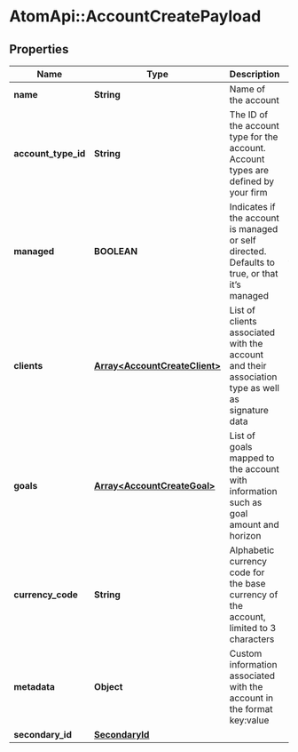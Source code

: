 # AtomApi::AccountCreatePayload

## Properties
Name | Type | Description | Notes
------------ | ------------- | ------------- | -------------
**name** | **String** | Name of the account | 
**account_type_id** | **String** | The ID of the account type for the account. Account types are defined by your firm | 
**managed** | **BOOLEAN** | Indicates if the account is managed or self directed. Defaults to true, or that it’s managed | [optional] [default to true]
**clients** | [**Array&lt;AccountCreateClient&gt;**](AccountCreateClient.md) | List of clients associated with the account and their association type as well as signature data | [optional] 
**goals** | [**Array&lt;AccountCreateGoal&gt;**](AccountCreateGoal.md) | List of goals mapped to the account with information such as goal amount and horizon | [optional] 
**currency_code** | **String** | Alphabetic currency code for the base currency of the account, limited to 3 characters | [optional] 
**metadata** | **Object** | Custom information associated with the account in the format key:value | [optional] 
**secondary_id** | [**SecondaryId**](SecondaryId.md) |  | [optional] 


